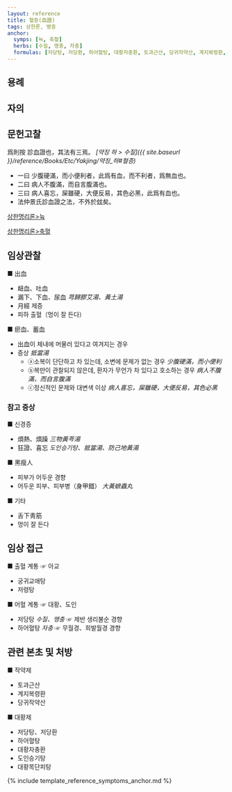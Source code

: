 ```yaml
---
layout: reference
title: 혈증(血證)
tags: 상한론, 병증
anchor:
  symps: [뉵, 축혈]
  herbs: [수질, 맹충, 자충]
  formulas: [저당탕, 저당환, 하어혈탕, 대황자충환, 토과근산, 당귀작약산, 계지복령환, 도인승기탕, 대황목단피탕]
---
```



## 용례



## 자의




## 문헌고찰

爲則按 診血證也，其法有三焉。  _[약징 하 > 수질]({{ site.baseurl }}/reference/Books/Etc/Yakjing/약징_하#혈증)_
* 一曰 少腹硬滿，而小便利者，此爲有血，而不利者，爲無血也。
* 二曰 病人不腹滿，而自言腹滿也。
* 三曰 病人喜忘，屎雖硬，大便反易，其色必黑，此爲有血也。
* 法仲景氏診血證之法，不外於玆矣。

[상한명리론>뉵]({{site.baseurl}}/reference/Books/Etc/상한명리론#뉵)

[상한명리론>축혈]({{site.baseurl}}/reference/Books/Etc/상한명리론#축혈)

## 임상관찰

■ 出血
* 衄血、吐血
* 漏下、下血、尿血 _芎歸膠艾湯、黃土湯_
* 月經 제증
* 피하 출혈（멍이 잘 든다）

■ 瘀血、蓄血
* 出血이 체내에 머물러 있다고 여겨지는 경우
* 증상 _抵當湯_
  - ⓐ소복이 단단하고 차 있는데, 소변에 문제가 없는 경우 _少腹硬滿，而小便利_
  - ⓑ복만이 관찰되지 않은데, 환자가 무언가 차 있다고 호소하는 경우 _病人不腹滿，而自言腹滿_
  - ⓒ정신적인 문제와 대변색 이상 _病人喜忘，屎雖硬，大便反易，其色必黑_

### 참고 증상

■ 신경증
* 煩熱、煩躁 _三物黃芩湯_
* 狂證、喜忘 _도인승기탕、抵當湯、防己地黃湯_

■ 黑瘦人
* 피부가 어두운 경향
* 어두운 피부、피부병（身甲錯） _大黃蟅蟲丸_

■ 기타
* 舌下靑筋
* 멍이 잘 든다

## 임상 접근

■ 출혈 계통 ☞ 아교
* 궁귀교애탕
* 저령탕

■ 어혈 계통 ☞ 대황、도인
* 저당탕 _수질、맹충_ ☞ 제반 생리불순 경향
* 하어혈탕 _자충_ ☞ 무월경、희발월경 경향


## 관련 본초 및 처방

■ 작약제
* 토과근산
* 계지복령환
* 당귀작약산

■ 대황제
* 저당탕、저당환
* 하어혈탕
* 대황자충환
* 도인승기탕
* 대황목단피탕


{% include template_reference_symptoms_anchor.md %}

